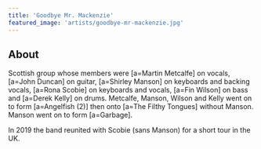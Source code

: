 ```yaml
---
title: 'Goodbye Mr. Mackenzie'
featured_image: 'artists/goodbye-mr-mackenzie.jpg'
---
```


## About

Scottish group whose members were [a=Martin Metcalfe] on vocals, [a=John Duncan] on guitar, [a=Shirley Manson] on keyboards and backing vocals, [a=Rona Scobie] on keyboards and vocals, [a=Fin Wilson] on bass and [a=Derek Kelly] on drums. Metcalfe, Manson, Wilson and Kelly went on to form [a=Angelfish (2)] then onto [a=The Filthy Tongues] without Manson. Manson went on to form [a=Garbage].

In 2019 the band reunited with Scobie (sans Manson) for a short tour in the UK.

